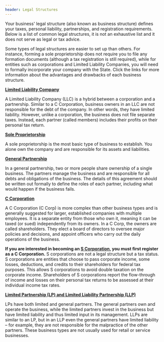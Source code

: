 ```yaml
---
header: Legal Structures
---
```


Your business' legal structure (also known as business structure) defines your taxes, personal liability, partnerships, and registration requirements. Below is a list of common legal structures, it is not an exhaustive list and it does not serve as legal or tax advice.

Some types of legal structures are easier to set up than others. For instance, forming a sole proprietorship does not require you to file any formation documents (although a tax registration is still required), while for entities such as corporations and Limited Liability Companies, you will need to formally incorporate your company with the State. Click the links for more information about the advantages and drawbacks of each business structure.

**[Limited Liability Company](https://business.nj.gov/pages/limited-liability-company-llc)**

A Limited Liability Company (LLC) is a hybrid between a corporation and a partnership. Similar to a C Corporation, business owners in an LLC are not responsible for the debt of the company. In other words, they have limited liability. However, unlike a corporation, the business does not file separate taxes. Instead, each partner (called members) includes their profits on their personal tax return.

**[Sole Proprietorship](https://business.nj.gov/pages/sole-proprietorship)**

A sole proprietorship is the most basic type of business to establish. You alone own the company and are responsible for its assets and liabilities.

**[General Partnership](https://business.nj.gov/pages/general-partnership)**

In a general partnership, two or more people share ownership of a single business. The partners manage the business and are responsible for all debts and obligations of the business. The details of this agreement should be written out formally to define the roles of each partner, including what would happen if the business fails.‍

**[C Corporation](https://business.nj.gov/pages/c-corporation-c-corp)**

A C Corporation (C Corp) is more complex than other business types and is generally suggested for larger, established companies with multiple employees. It is a separate entity from those who own it, meaning it can be taxed (or sued) independently from its owners. In a C Corp, the owners are called shareholders. They elect a board of directors to oversee major policies and decisions, and appoint officers who carry out the daily operations of the business.‍

**If you are interested in becoming an [S Corporation](https://business.nj.gov/pages/s-corporation-s-corp), you must first register as a C Corporation.** S corporations are not a legal structure but a tax status. S corporations are entities that choose to pass corporate income, some losses, deductions, and credits to their shareholders for federal tax purposes. This allows S corporations to avoid double taxation on the corporate income. Shareholders of S corporations report the flow-through of income and losses on their personal tax returns to be assessed at their individual income tax rates.

**[Limited Partnership (LP) and Limited Liability Partnership (LLP)](https://business.nj.gov/pages/llp-lp)**

LPs have both limited and general partners. The general partners own and operate the business, while the limited partners invest in the business but have limited liability and thus limited input in its management. LLPs are similar to an LP, but in an LLP even the general partners have limited liability – for example, they are not responsible for the malpractice of the other partners. These business types are not usually used for retail or service businesses. ‍
